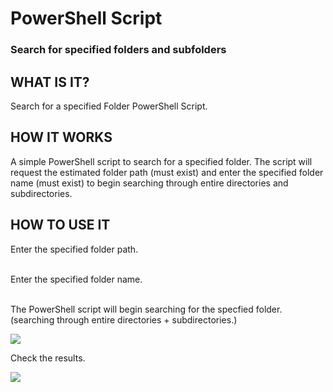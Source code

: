 <h1>  PowerShell Script </h1>
<h3> Search for specified folders and subfolders</h3>

<h2> WHAT IS IT? </h2>
Search for a specified Folder PowerShell Script.

<h2> HOW IT WORKS </h2>
A simple PowerShell script to search for a specified folder. The script will request the estimated folder path (must exist) and enter the specified folder name (must exist) to begin searching through entire directories and subdirectories. 

<h2> HOW TO USE IT </h2>
Enter the specified folder path. <br>

<br>Enter the specified folder name.<br>

<br>The PowerShell script will begin searching for the specfied folder. (searching through entire directories + subdirectories.)

<img src="https://i.postimg.cc/NMP3w88q/ps1.png">

Check the results. 



<img src="https://i.postimg.cc/PxqgcVwQ/ps2.png">


